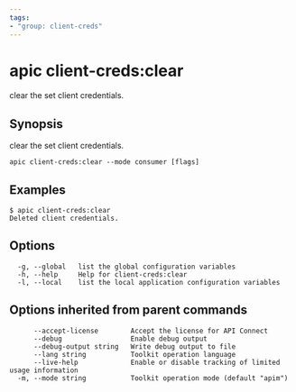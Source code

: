 ```yaml
---
tags:
- "group: client-creds"
---
```

# apic client-creds:clear

clear the set client credentials. 

## Synopsis

clear the set client credentials. 

```
apic client-creds:clear --mode consumer [flags]
```


## Examples

```
$ apic client-creds:clear
Deleted client credentials.

```

## Options

```
  -g, --global   list the global configuration variables
  -h, --help     Help for client-creds:clear
  -l, --local    list the local application configuration variables
```

## Options inherited from parent commands

```
      --accept-license        Accept the license for API Connect
      --debug                 Enable debug output
      --debug-output string   Write debug output to file
      --lang string           Toolkit operation language
      --live-help             Enable or disable tracking of limited usage information
  -m, --mode string           Toolkit operation mode (default "apim")
```
